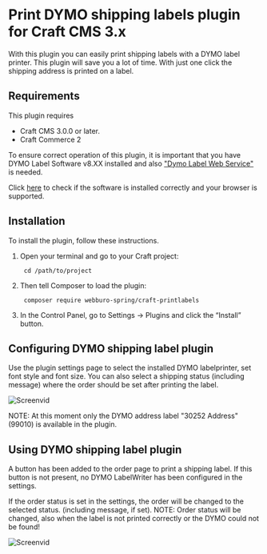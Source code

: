# Print DYMO shipping labels plugin for Craft CMS 3.x

With this plugin you can easily print shipping labels with a DYMO label printer. This plugin will save you a lot of time. With just one click the shipping address is printed on a label.

## Requirements
This plugin requires 
- Craft CMS 3.0.0 or later.
- Craft Commerce 2

To ensure correct operation of this plugin, it is important that you have DYMO Label Software v8.XX installed and also ["Dymo Label Web Service"](http://www.dymo.com/en-US/online-support/dymo-user-guides) is needed. 

Click [here](http://labelwriter.com/software/dls/sdk/samples/js/CheckEnvironment/CheckEnvironment.html) to check if the software is installed correctly and your browser is supported.  

## Installation

To install the plugin, follow these instructions.

1. Open your terminal and go to your Craft project:

        cd /path/to/project

2. Then tell Composer to load the plugin:

        composer require webburo-spring/craft-printlabels

3. In the Control Panel, go to Settings → Plugins and click the “Install” button.

## Configuring DYMO shipping label plugin

Use the plugin settings page to select the installed DYMO labelprinter, set font style and font size.
You can also select a shipping status (including message) where the order should be set after printing the label.

![Screenvid](resources/printscreen_settings.png)

NOTE: At this moment only the DYMO address label "30252 Address" (99010) is available in the plugin.

## Using DYMO shipping label plugin

A button has been added to the order page to print a shipping label. If this button is not present, no DYMO LabelWriter has been configured in the settings.

If the order status is set in the settings, the order will be changed to the selected status. (including message, if set).
NOTE: Order status will be changed, also when the label is not printed correctly or the DYMO could not be found!


![Screenvid](resources/printscreen_order.png)
